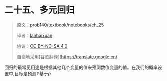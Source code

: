 # 二十五、多元回归

> 原文：[prob140/textbook/notebooks/ch_25](https://nbviewer.jupyter.org/github/prob140/textbook/blob/gh-pages/notebooks/Chapter_25/)
> 
> 译者：[lanhaixuan](https://github.com/lanhaixuan)
> 
> 协议：[CC BY-NC-SA 4.0](http://creativecommons.org/licenses/by-nc-sa/4.0/)
> 
> 自豪地采用[谷歌翻译](https://translate.google.cn/

回归的最常见用途是根据其他几个变量的值来预测数值变量的值。在我们的概率设置中,目标是预测$Y$基于$p$ 
